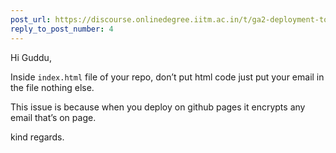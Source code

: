 ```yaml
---
post_url: https://discourse.onlinedegree.iitm.ac.in/t/ga2-deployment-tools-discussion-thread-tds-jan-2025/161120/16
reply_to_post_number: 4
---
```

Hi Guddu,

Inside `index.html` file of your repo, don’t put html code just put your email in the file nothing else.

This issue is because when you deploy on github pages it encrypts any email that’s on page.

kind regards.